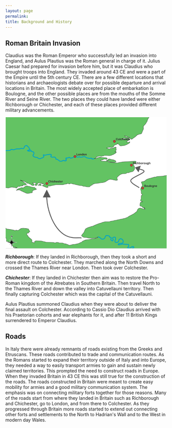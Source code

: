 ```yaml
---
layout: page
permalink:
title: Background and History
---
```


## Roman Britain Invasion

Claudius was the Roman Emperor who successfully led an invasion into England, and Aulus Plautius was the Roman general in charge of it. Julius Caesar had prepared for invasion before him, but it was Claudius who brought troops into England. They invaded around 43 CE and were a part of the Empire until the 5th century CE.
There are a few different locations that historians and archaeologists debate over for possible departure and arrival locations in Britain. The most widely accepted place of embarkation is Boulogne, and the other possible places are from the mouths of the Somme River and Seine River. The two places they could have landed were either Richborough or Chichester, and each of these places provided different military advancements.

<img width="600px" alt="photo" src="map/map-invasion2.PNG">

***Richborough***:
If they landed in Richborough, then they took a short and more direct route to Colchester. They marched along the North Downs and crossed the Thames River near London. Then took over Colchester.

***Chichester***:
If they landed in Chichester then aim was to restore the Pro-Roman kingdom of the Atrebates in Southern Britain. Then travel North to the Thames River and down the valley into Catuvellauni territory. Then finally capturing Colchester which was the capital of the Catuvellauni.

Aulus Plautius summoned Claudius when they were about to deliver the final assault on Colchester. According to Cassio Dio Claudius arrived with his Praetorian cohorts and war elephants for it, and after 11 British Kings surrendered to Emperor Claudius.

## Roads

In Italy there were already remnants of roads existing from the Greeks and Etruscans. These roads contributed to trade and communication routes. As the Romans started to expand their territory outside of Italy and into Europe, they needed a way to easily transport armies to gain and sustain newly claimed territories. This prompted the need to construct roads in Europe. When they invaded Britain in 43 CE this was still true for the construction of the roads. The roads constructed in Britain were meant to create easy mobility for armies and a good military communication system. The emphasis was on connecting military forts together for those reasons. Many of the roads start from where they landed in Britain such as Richborough and Chichester, go to London, and from there to Colchester. As they progressed through Britain more roads started to extend out connecting other forts and settlements to the North to Hadrian's Wall and to the West in modern day Wales.

<br>
